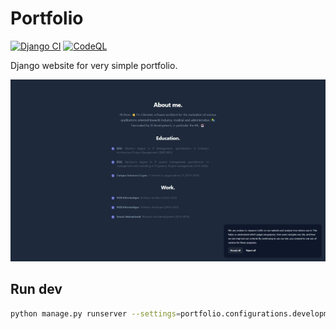 # Portfolio
[![Django CI](https://github.com/Bubuclem/portfolio/actions/workflows/django.yml/badge.svg)](https://github.com/Bubuclem/portfolio/actions/workflows/django.yml)
[![CodeQL](https://github.com/Bubuclem/portfolio/actions/workflows/codeql.yml/badge.svg)](https://github.com/Bubuclem/portfolio/actions/workflows/codeql.yml)

Django website for very simple portfolio.

![Capture](doc/images/Capture_web.jpeg)

## Run dev
```bash
python manage.py runserver --settings=portfolio.configurations.development --configuration=Development
```